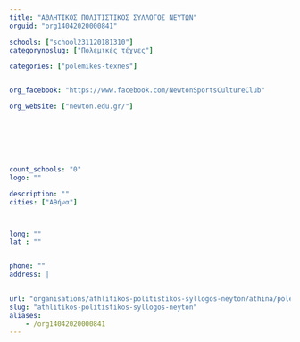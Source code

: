 ```yaml
---
title: "ΑΘΛΗΤΙΚΟΣ ΠΟΛΙΤΙΣΤΙΚΟΣ ΣΥΛΛΟΓΟΣ ΝΕΥΤΩΝ"
orguid: "org14042020000841"

schools: ["school231120181310"]
categorynoslug: ["Πολεμικές τέχνες"]

categories: ["polemikes-texnes"]


org_facebook: "https://www.facebook.com/NewtonSportsCultureClub"

org_website: ["newton.edu.gr/"]







count_schools: "0"
logo: ""

description: ""
cities: ["Αθήνα"]



long: ""
lat : ""


phone: ""
address: |
    

url: "organisations/athlitikos-politistikos-syllogos-neyton/athina/polemikes-texnes"
slug: "athlitikos-politistikos-syllogos-neyton"
aliases:
    - /org14042020000841
---
```



